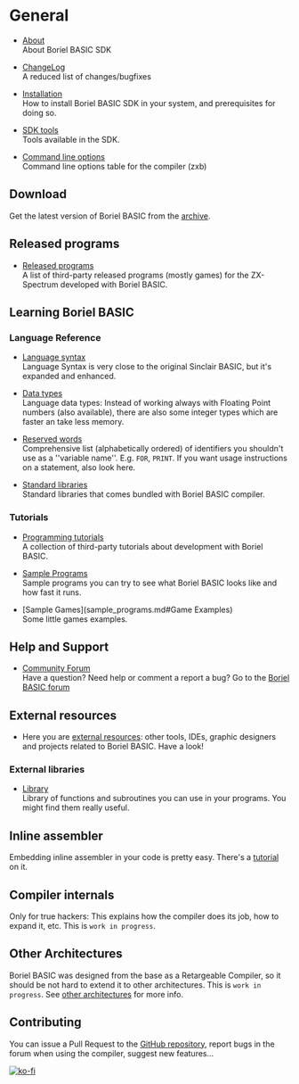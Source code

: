 # General

* [About](about.md)
<br />About Boriel BASIC SDK

* [ChangeLog](https://github.com/boriel-basic/zxbasic/blob/master/CHANGELOG.md)
<br />A reduced list of changes/bugfixes

* [Installation](installation.md)
<br />How to install Boriel BASIC SDK in your system, and prerequisites for doing so.

* [SDK tools](tools.md)
<br />Tools available in the SDK.

* [Command line options](zxb.md#Command_Line_Options)
<br />Command line options table for the compiler (zxb)

## Download
Get the latest version of Boriel BASIC from the [archive](archive.md).

## Released programs

* [Released programs](released_programs.md)
<br />A list of third-party released programs (mostly games) for the ZX-Spectrum developed with Boriel BASIC.

## Learning Boriel BASIC

### Language Reference
* [Language syntax](syntax.md)
<br />Language Syntax is very close to the original Sinclair BASIC, but it's expanded and enhanced.

* [Data types](types.md)
<br />Language data types: Instead of working always with Floating Point numbers (also available), there are also some integer types which are faster an take less memory.

* [Reserved words](identifier.md)
<br />Comprehensive list (alphabetically ordered) of identifiers you shouldn't use as a ''variable name''. E.g. `FOR`, `PRINT`. If you want usage instructions on a statement, also look here.

* [Standard libraries](library/stdlib.md)
<br />Standard libraries that comes bundled with Boriel BASIC compiler.

### Tutorials
* [Programming tutorials](tutorials.md)
<br />A collection of third-party tutorials about development with Boriel BASIC.

* [Sample Programs](sample_programs.md)
<br />Sample programs you can try to see what Boriel BASIC looks like and how fast it runs.

* [Sample Games](sample_programs.md#Game Examples)
<br />Some little games examples.

## Help and Support

* [Community Forum](http://www.boriel.com/forum)
<br />Have a question? Need help or comment a report a bug? Go to the [Boriel BASIC forum](http://www.boriel.com/forum)

## External resources

* Here you are [external resources](external_resources.md): other tools, IDEs, graphic designers and projects related to Boriel BASIC. Have a look!

### External libraries

* [Library](library.md)
<br />Library of functions and subroutines you can use in your programs. You might find them really useful.

## Inline assembler
Embedding inline assembler in your code is pretty easy. There's a [tutorial](tutorials.md) on it.

## Compiler internals
Only for true hackers: This explains how the compiler does its job, how to expand it, etc.
This is `work in progress`.

## Other Architectures
Boriel BASIC was designed from the base as a Retargeable Compiler, so it should be not hard to extend
it to other architectures. This is `work in progress`. See [other architectures](other_architectures.md) for more info.

## Contributing
You can issue a Pull Request to the [GitHub repository](https://github.com/boriel/zxbasic), report bugs in the forum
when using the compiler, suggest new features...

[![ko-fi](https://www.ko-fi.com/img/githubbutton_sm.svg)](https://ko-fi.com/H2H81J0OU)
